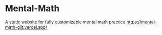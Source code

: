 # Mental-Math
A static website for fully customizable mental math practice
https://mental-math-gilt.vercel.app/
